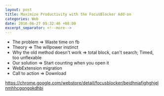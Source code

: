 ```yaml
---
layout: post
title: Maximize Productivity with the FocusBlocker Add-on
categories: Web
date: 2016-06-27 05:32:46 +08:00
excerpt_separator: <!--more-->
---
```


* The problem => Waste time on fb
* Theory => The willpower instinct
* Why the old method doesn't work => total block, can't search; Timed, too unflexable
* Our solution => Start counting when you open it
* WebExtension migration
* Call to action => Download

https://chrome.google.com/webstore/detail/focusblocker/bejdhniafighghjelnmhhcgongokdhbi
